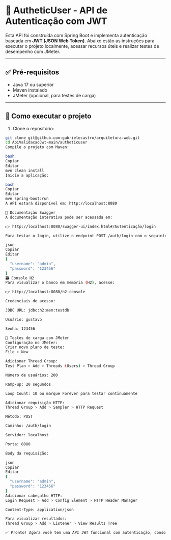 # 🔐 AutheticUser - API de Autenticação com JWT

Esta API foi construída com Spring Boot e implementa autenticação baseada em **JWT (JSON Web Token)**. Abaixo estão as instruções para executar o projeto localmente, acessar recursos úteis e realizar testes de desempenho com JMeter.

---

## ✅ Pré-requisitos

- Java 17 ou superior  
- Maven instalado  
- JMeter (opcional, para testes de carga)

---

## 🚀 Como executar o projeto

1. Clone o repositório:

```bash
git clone git@github.com:gabrielecastro/arquitetura-web.git
cd ApiValidacaoJwt-main/autheticuser
Compile o projeto com Maven:

bash
Copiar
Editar
mvn clean install
Inicie a aplicação:

bash
Copiar
Editar
mvn spring-boot:run
A API estará disponível em: http://localhost:8080

📄 Documentação Swagger
A documentação interativa pode ser acessada em:

👉 http://localhost:8080/swagger-ui/index.html#/Autenticação/login

Para testar o login, utilize o endpoint POST /auth/login com o seguinte corpo JSON:

json
Copiar
Editar
{
  "username": "admin",
  "password": "123456"
}
🗃️ Console H2
Para visualizar o banco em memória (H2), acesse:

👉 http://localhost:8080/h2-console

Credenciais de acesso:

JDBC URL: jdbc:h2:mem:testdb

Usuário: gustavo

Senha: 123456

🧪 Testes de carga com JMeter
Configuração no JMeter:
Criar novo plano de teste:
File > New

Adicionar Thread Group:
Test Plan > Add > Threads (Users) > Thread Group

Número de usuários: 200

Ramp-up: 20 segundos

Loop Count: 10 ou marque Forever para testar continuamente

Adicionar requisição HTTP:
Thread Group > Add > Sampler > HTTP Request

Método: POST

Caminho: /auth/login

Servidor: localhost

Porta: 8080

Body da requisição:

json
Copiar
Editar
{
  "username": "admin",
  "password": "123456"
}
Adicionar cabeçalho HTTP:
Login Request > Add > Config Element > HTTP Header Manager

Content-Type: application/json

Para visualizar resultados:
Thread Group > Add > Listener > View Results Tree

✅ Pronto! Agora você tem uma API JWT funcional com autenticação, console de banco, documentação Swagger e suporte para testes de carga.



